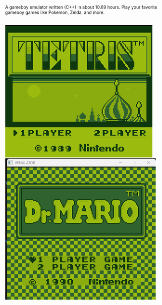A gameboy emulator written (C++) in about 10.69 hours.
Play your favorite gameboy games like Pokemon, Zelda, and more. 

\
![Alt text](imgs/image.png "Tetris")
![Alt text](imgs/image2.png "Dr. Mario")


